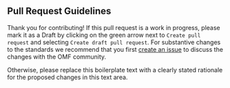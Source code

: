## Pull Request Guidelines

Thank you for contributing! If this pull request is a work in progress, please mark it as a Draft by clicking on the
green arrow next to `Create pull request` and selecting `Create draft pull request`. For substantive changes to the
standards we recommend that you first 
[create an issue](https://github.com/openmodelingfoundation/openmodelingfoundation.github.io/issues) to discuss the
changes with the OMF community. 

Otherwise, please replace this boilerplate text with a clearly stated rationale for the proposed changes in this text
area.
